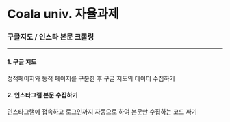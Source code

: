 # Coala univ. 자율과제
### 구글지도 / 인스타 본문 크롤링
--------------------------------
#### 1. 구글 지도 
  정적페이지와 동적 페이지를 구분한 후 구글 지도의 데이터 수집하기
#### 2. 인스타그램 본문 수집하기 
  인스타그램에 접속하고 로그인까지 자동으로 하여 본문만 수집하는 코드 짜기 
